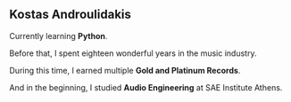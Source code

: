 ## Kostas Androulidakis

Currently learning **Python**.

Before that, I spent eighteen wonderful years in the music industry.

During this time, I earned multiple **Gold and Platinum Records**.

And in the beginning, I studied **Audio Engineering** at SAE Institute Athens.
